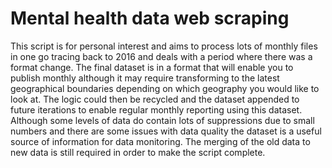 # Mental health data web scraping

This script is for personal interest and aims to process lots of monthly files in one go tracing back to 2016 and deals with a period where there was a format change. The final dataset is in a format that will enable you to publish monthly although it may require transforming to the latest geographical boundaries depending on which geography you would like to look at. The logic could then be recycled and the dataset appended to future iterations to enable regular monthly reporting using this dataset. Although some levels of data do contain lots of suppressions due to small numbers and there are some issues with data quality the dataset is a useful source of information for data monitoring. The merging of the old data to new data is still required in order to make the script complete. 
